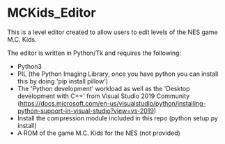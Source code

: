 # MCKids_Editor

This is a level editor created to allow users to edit levels of the NES game M.C. Kids.

The editor is written in Python/Tk and requires the following:

* Python3
* PIL (the Python Imaging Library, once you have python you can install this by doing 'pip install pillow')
* The 'Python development' workload as well as the 'Desktop development with C++' from Visual Studio 2019 Community (https://docs.microsoft.com/en-us/visualstudio/python/installing-python-support-in-visual-studio?view=vs-2019)
* Install the compression module included in this repo (python setup.py install)
* A ROM of the game M.C. Kids for the NES (not provided)